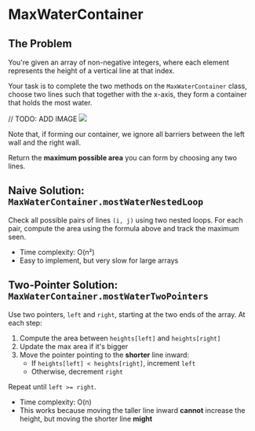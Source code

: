 # MaxWaterContainer

## The Problem

You're given an array of non-negative integers, where each element represents
the height of a vertical line at that index.

Your task is to complete the two methods on the `MaxWaterContainer` class, choose two lines
such that together with the x-axis, they form a container that holds the most
water.

// TODO: ADD IMAGE
![](../../images/most-water-1.svg)

Note that, if forming our container, we ignore all barriers between the left
wall and the right wall.

Return the **maximum possible area** you can form by choosing any two lines.

## Naive Solution: `MaxWaterContainer.mostWaterNestedLoop`

Check all possible pairs of lines `(i, j)` using two nested loops. For each
pair, compute the area using the formula above and track the maximum seen.

- Time complexity: O(n²)
- Easy to implement, but very slow for large arrays

## Two-Pointer Solution: `MaxWaterContainer.mostWaterTwoPointers`

Use two pointers, `left` and `right`, starting at the two ends of the array. At
each step:

1. Compute the area between `heights[left]` and `heights[right]`
2. Update the max area if it's bigger
3. Move the pointer pointing to the **shorter** line inward:
   - If `heights[left] < heights[right]`, increment `left`
   - Otherwise, decrement `right`

Repeat until `left >= right`.

- Time complexity: O(n)
- This works because moving the taller line inward **cannot** increase the
  height, but moving the shorter line **might**

